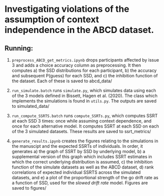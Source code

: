 # Investigating violations of the assumption of context independence in the ABCD dataset.

## Running:

1. `preprocess_ABCD_get_metrics.ipynb` drops participants affected by issue 3 and adds a choice accuracy column as preprocessing. It then computes a) the SSD distributions for each participant, b) the accuracy and subsequent P(guess) for each SSD, and c) the inhibition function of the dataset. Each of these is saved to abcd_data/
  
2. `run_simulate.batch` runs `simulate.py`, which simulates data using each of the 3 models defined in Bissett, Hagen et al. (2020). The class which implements the simulations is found in `utils.py`. The outputs are saved to simulated_data/
  
3. `run_compute_SSRTS.batch` runs `compute_SSRTs.py`, which computes SSRT at each SSD 3 times: once while assuming context dependence, and once for each alternative model. It computes SSRT at each SSD on each of the 3 simulated datasets. These results are saved to ssrt_metrics/

4. `generate_results.ipynb` creates the figures relating to the simulations in the manuscipt and the expected SSRTs of individuals. In order, it generates a) the graph of SSRT by SSD by underlying model, b) a supplemental version of this graph which includes SSRT estimates in which the correct underlying distribution is assumed, c) the inhibition function of the simulate datasets as well as the ABCD dataset, d) rank correlations of expected individual SSRTS across the simulated datasets, and e) a plot of the proportional strength of the go drift rate as a function of SSD, used for the _slowed drift rate_ model. Figures are saved to figures/